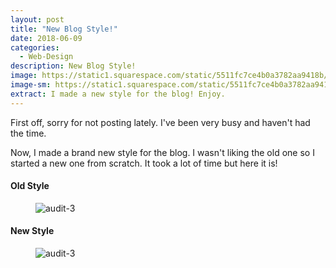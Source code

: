```yaml
---
layout: post
title: "New Blog Style!"
date: 2018-06-09
categories:
  - Web-Design
description: New Blog Style!
image: https://static1.squarespace.com/static/5511fc7ce4b0a3782aa9418b/t/5531dec4e4b0dd67d8b0439b/1429331653973/abstract-art-style-by-thaneeya.jpg
image-sm: https://static1.squarespace.com/static/5511fc7ce4b0a3782aa9418b/t/5531dec4e4b0dd67d8b0439b/1429331653973/abstract-art-style-by-thaneeya.jpg
extract: I made a new style for the blog! Enjoy.
---
```


First off, sorry for not posting lately. I've been very busy and haven't had the time.

Now, I made a brand new style for the blog. I wasn't liking the old one so I started a new one from scratch. It took a lot of time but here it is!

#### Old Style

<figure>
  <img src="{{site.baseurl}}/assets/images/old-blog.PNG" alt="audit-3"/>
</figure>

#### New Style

<figure>
  <img src="{{site.baseurl}}/assets/images/new-blog.PNG" alt="audit-3"/>
</figure>